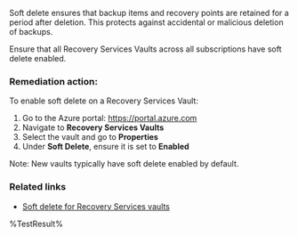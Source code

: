 Soft delete ensures that backup items and recovery points are retained for a period after deletion. This protects against accidental or malicious deletion of backups.

Ensure that all Recovery Services Vaults across all subscriptions have soft delete enabled.

### Remediation action:

To enable soft delete on a Recovery Services Vault:
1. Go to the Azure portal: https://portal.azure.com
2. Navigate to **Recovery Services Vaults**
3. Select the vault and go to **Properties**
4. Under **Soft Delete**, ensure it is set to **Enabled**

Note: New vaults typically have soft delete enabled by default.

### Related links

* [Soft delete for Recovery Services vaults](https://learn.microsoft.com/en-us/azure/backup/backup-azure-security-feature-cloud)

<!--- Results --->
%TestResult%
